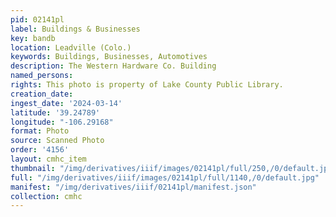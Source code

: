 ```yaml
---
pid: 02141pl
label: Buildings & Businesses
key: bandb
location: Leadville (Colo.)
keywords: Buildings, Businesses, Automotives
description: The Western Hardware Co. Building
named_persons: 
rights: This photo is property of Lake County Public Library.
creation_date: 
ingest_date: '2024-03-14'
latitude: '39.24789'
longitude: "-106.29168"
format: Photo
source: Scanned Photo
order: '4156'
layout: cmhc_item
thumbnail: "/img/derivatives/iiif/images/02141pl/full/250,/0/default.jpg"
full: "/img/derivatives/iiif/images/02141pl/full/1140,/0/default.jpg"
manifest: "/img/derivatives/iiif/02141pl/manifest.json"
collection: cmhc
---
```

